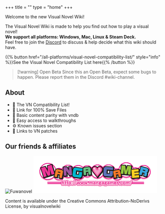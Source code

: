 +++
title = ""
type = "home"
+++

Welcome to the new Visual Novel Wiki!

The Visual Novel Wiki is made to help you find out how to play a visual novel!\
**We support all platforms: Windows, Mac, Linux & Steam Deck.**\
Feel free to join the [Discord](https://discord.gg/GaEa5Mm2Xr) to discuss & help decide what this wiki should have.

{{% button href="/all-platforms/visual-novel-compatibility-list/" style="info" %}}See the Visual Novel Compatibility List here{{% /button %}}

> [!warning] Open Beta
> Since this an Open Beta, expect some bugs to happen. Please report them in the Discord #wiki-channel.

## About

* 📄 The VN Compatibility List!
* 📁 Link for 100% Save Files
* 💽 Basic content parity with vndb
* 🧭 Easy access to walkthroughs
* ⚙️ Known issues section
* 🔗 Links to VN patches

## Our friends & affiliates 

![Fuwanovel](https://saetron.github.io/images/fuwanovel_small.png)
![Mangagamer](../images/mangagamer_small.png)

Content is available under the Creative Commons Attribution-NoDerivs License, by visualnovelwiki

